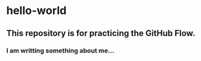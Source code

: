 # hello-world
## This repository is for practicing the GitHub Flow.
### I am writting something about me...
